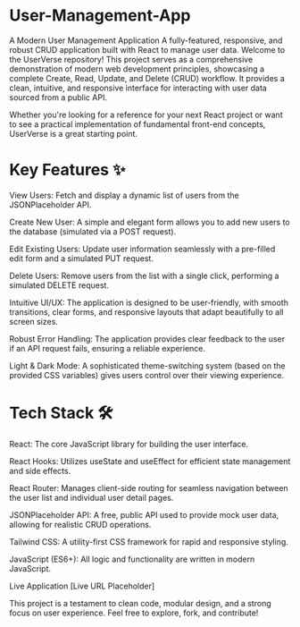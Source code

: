 # User-Management-App
 A Modern User Management Application
A fully-featured, responsive, and robust CRUD application built with React to manage user data.
Welcome to the UserVerse repository! This project serves as a comprehensive demonstration of modern web development principles, showcasing a complete Create, Read, Update, and Delete (CRUD) workflow. It provides a clean, intuitive, and responsive interface for interacting with user data sourced from a public API.

Whether you're looking for a reference for your next React project or want to see a practical implementation of fundamental front-end concepts, UserVerse is a great starting point.

# Key Features ✨

View Users: Fetch and display a dynamic list of users from the JSONPlaceholder API.

Create New User: A simple and elegant form allows you to add new users to the database (simulated via a POST request).

Edit Existing Users: Update user information seamlessly with a pre-filled edit form and a simulated PUT request.

Delete Users: Remove users from the list with a single click, performing a simulated DELETE request.

Intuitive UI/UX: The application is designed to be user-friendly, with smooth transitions, clear forms, and responsive layouts that adapt beautifully to all screen sizes.

Robust Error Handling: The application provides clear feedback to the user if an API request fails, ensuring a reliable experience.

Light & Dark Mode: A sophisticated theme-switching system (based on the provided CSS variables) gives users control over their viewing experience.

# Tech Stack 🛠️

React:
The core JavaScript library for building the user interface.

React Hooks:
Utilizes useState and useEffect for efficient state management and side effects.

React Router: Manages client-side routing for seamless navigation between the user list and individual user detail pages.

JSONPlaceholder API: A free, public API used to provide mock user data, allowing for realistic CRUD operations.

Tailwind CSS: A utility-first CSS framework for rapid and responsive styling.

JavaScript (ES6+): All logic and functionality are written in modern JavaScript.

Live Application
[Live URL Placeholder]

This project is a testament to clean code, modular design, and a strong focus on user experience. Feel free to explore, fork, and contribute!
